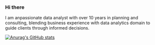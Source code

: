 ### Hi there

I am anpassionate data analyst with over 10 years in planning and consulting, blending business experience with data analytics domain to guide clients through informed decisions.
					
[![Anurag's GitHub stats](https://github-readme-stats.vercel.app/api?username=julianamariela)](https://github.com/anuraghazra/github-readme-stats)


